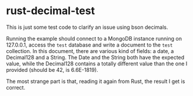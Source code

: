 # rust-decimal-test
This is just some test code to clarify an issue using bson decimals.

Running the example should connect to a MongoDB instance running on 127.0.0.1, access the `test` database and write a document to the `test` collection. In this document, there are various kind of fields: a date, a Decimal128 and a String. The Date and the String both have the expected value, while the Decimal128 contains a totally different value than the one I provided (should be 42, is 6.6E-1819).

The most strange part is that, reading it again from Rust, the result I get is correct.
